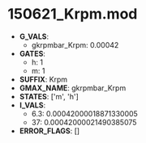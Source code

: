 # 150621_Krpm.mod

- **G_VALS**:
  - gkrpmbar_Krpm: 0.00042
- **GATES**:
  - h: 1
  - m: 1
- **SUFFIX**: Krpm
- **GMAX_NAME**: gkrpmbar_Krpm
- **STATES**: ['m', 'h']
- **I_VALS**:
  - 6.3: 0.00042000018871330005
  - 37: 0.00042000021490385075
- **ERROR_FLAGS**: []
